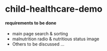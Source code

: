 # child-healthcare-demo

#### requirements to be done
 - main page search & sorting
 - malnutrition radio & nutritious status image
 - Others to be discussed ...
 
